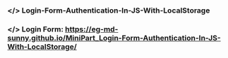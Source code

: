 ### </> Login-Form-Authentication-In-JS-With-LocalStorage

### </> Login Form: https://eg-md-sunny.github.io/MiniPart_Login-Form-Authentication-In-JS-With-LocalStorage/

